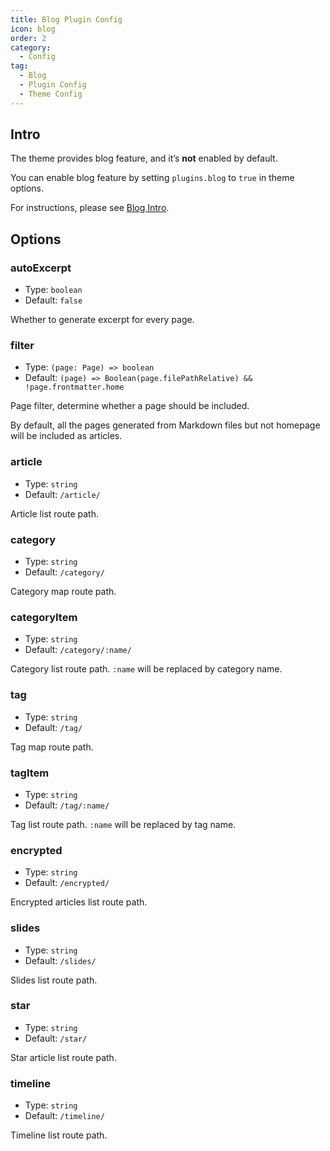 ```yaml
---
title: Blog Plugin Config
icon: blog
order: 2
category:
  - Config
tag:
  - Blog
  - Plugin Config
  - Theme Config
---
```


## Intro

The theme provides blog feature, and it’s **not** enabled by default.

You can enable blog feature by setting `plugins.blog` to `true` in theme options.

For instructions, please see [Blog Intro](../../guide/blog/intro.md).

## Options

### autoExcerpt

- Type: `boolean`
- Default: `false`

Whether to generate excerpt for every page.

### filter

- Type: `(page: Page) => boolean`
- Default: `(page) => Boolean(page.filePathRelative) && !page.frontmatter.home`

Page filter, determine whether a page should be included.

By default, all the pages generated from Markdown files but not homepage will be included as articles.

### article

- Type: `string`
- Default: `/article/`

Article list route path.

### category

- Type: `string`
- Default: `/category/`

Category map route path.

### categoryItem

- Type: `string`
- Default: `/category/:name/`

Category list route path. `:name` will be replaced by category name.

### tag

- Type: `string`
- Default: `/tag/`

Tag map route path.

### tagItem

- Type: `string`
- Default: `/tag/:name/`

Tag list route path. `:name` will be replaced by tag name.

### encrypted

- Type: `string`
- Default: `/encrypted/`

Encrypted articles list route path.

### slides

- Type: `string`
- Default: `/slides/`

Slides list route path.

### star

- Type: `string`
- Default: `/star/`

Star article list route path.

### timeline

- Type: `string`
- Default: `/timeline/`

Timeline list route path.
